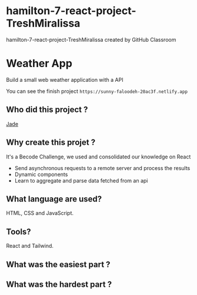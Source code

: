# hamilton-7-react-project-TreshMiralissa
hamilton-7-react-project-TreshMiralissa created by GitHub Classroom

# **Weather App**

Build a small web weather application with a API

You can see the finish project `https://sunny-faloodeh-20ac3f.netlify.app`

## **Who did this project ?**

[Jade](https://github.com/TreshMiralissa)

## **Why create this projet ?**

It's a Becode Challenge, we used and consolidated our knowledge on React
- Send asynchronous requests to a remote server and process the results
- Dynamic components
- Learn to aggregate and parse data fetched from an api

## **What language are used?**

HTML, CSS and JavaScript.

## **Tools?**

React and Tailwind.

## **What was the easiest part ?**

## **What was the hardest part ?**
